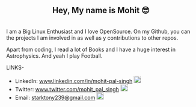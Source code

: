 <div align="center"><h2>Hey, My name is Mohit 😎</h2></div>
<br>
I am a Big Linux Enthusiast and I love OpenSource. On my Github, you can the projects I am involved in as well as y contributions to other repos.

Apart from coding, I read a lot of Books and I have a huge interest in Astrophysics. And yeah I play Football.

LINKS-
  - LinkedIn: www.linkedin.com/in/mohit-pal-singh  <img alt="Mohit's LinkedIn" width="19px" src="www.github.com/mohitpalsingh/mohitpalsingh/assets/linkedin.svg" />
  - Twitter: www.twitter.com/mohit_pal_singh  <img alt="Mohit's Twitter" width="19px" src="www.github.com/mohitpalsingh/mohitpalsingh/assets/twitter.svg" />
  - Email: starktony239@gmail.com  <img alt="Mohit's Mail" width="19px" src="www.github.com/mohitpalsingh/mohitpasinghassets/email.svg" />
